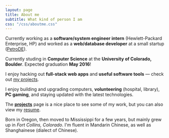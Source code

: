 ```yaml
---
layout: page
title: About me
subtitle: What kind of person I am
css: "/css/aboutme.css"
---
```

<div id="aboutme-section">

<p class="about-text">
<span class="fa fa-briefcase about-icon"></span>
Currently working as a <strong>software/system engineer intern</strong> (Hewlett-Packard Enterprise, HP) and worked as a <strong>web/database developer</strong> at a small startup (<a href="https://petrode.com/" target="_blank">PetroDE</a>).
</p>

<p class="about-text">
<span class="fa fa-graduation-cap about-icon"></span>
Currently studing in <strong>Computer Science</strong> at the <strong>University of Colorado, Boulder</strong>. Expected graduation <strong>May 2016</strong>!
</p>

<p class="about-text">
<span class="fa fa-code about-icon"></span>
I enjoy hacking out <strong>full-stack web apps</strong> and <strong>useful software tools</strong> &mdash; check out <a href="{{ site.url }}/projects">my projects</a>.
</p>

<p class="about-text">
<span class="fa fa-heart about-icon"></span>
I enjoy building and upgrading computers, <strong>volunteering</strong> (hospital, library), <strong>PC gaming</strong>, and staying updated with the latest technologies.
</p>

<p class="about-text">
<span class="fa fa-file-text-o about-icon"></span>
The <strong><a href="{{ site.url }}/projects">projects</a></strong> page is a nice place to see some of my work, but you can also view my <a href="https://drive.google.com/file/d/0B8mMgx7E3Dn9OEZtYng1Nmc4RDQ/view" target="_blank">resume</a>. 
</p>

<p class="about-text">
<span class="fa fa-globe about-icon"></span>
Born in Oregon, then moved to Mississippi for a few years, but mainly grew up in <i>Fort Collins, Colorado</i>. I'm fluent in Mandarin Chinese, as well as Shanghainese (dialect of Chinese).
</p>

</div>